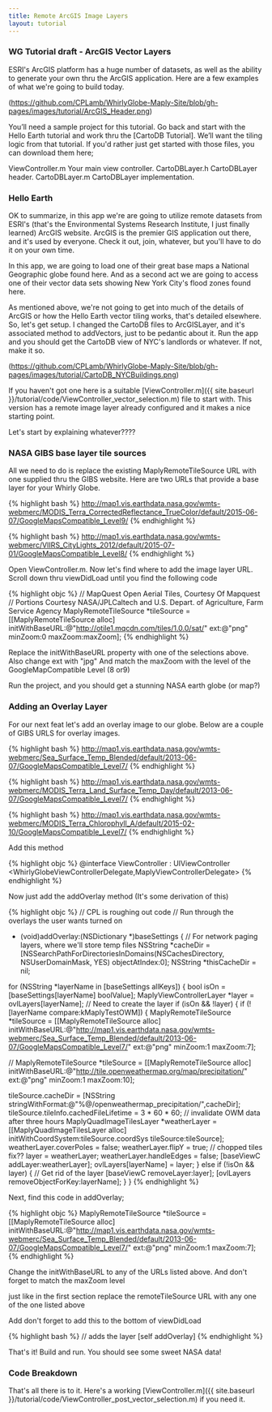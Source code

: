 ```yaml
---
title: Remote ArcGIS Image Layers
layout: tutorial
---
```



### WG Tutorial draft - ArcGIS Vector Layers

ESRI's ArcGIS platform has a huge number of datasets, as well as the ability to generate your own thru the ArcGIS application.  Here are a few examples of what we're going to build today. 

(https://github.com/CPLamb/WhirlyGlobe-Maply-Site/blob/gh-pages/images/tutorial/ArcGIS_Header.png)

You’ll need a sample project for this tutorial. Go back and start with the Hello Earth tutorial and work thru the [CartoDB Tutorial].  We’ll want the tiling logic from that tutorial.  If you'd rather just get started with those files, you can download them here;

ViewController.m Your main view controller.
CartoDBLayer.h CartoDBLayer header.
CartoDBLayer.m CartoDBLayer implementation.

### Hello Earth
OK to summarize, in this app we're are going to utilize remote datasets from ESRI's (that's the Environmental Systems Research Institute, I just finally learned) ArcGIS website.  ArcGIS is the premier GIS application out there, and it's used by everyone.  Check it out, join, whatever, but you'll have to do it on your own time.

In this app, we are going to load one of their great base maps a National Geographic globe found here.
And as a second act we are going to access one of their vector data sets showing New York City's flood zones found here.

As mentioned above, we're not going to get into much of the details of ArcGIS or how the Hello Earth vector tiling works, that's detailed elsewhere.  So, let's get setup.  I changed the CartoDB files to ArcGISLayer, and it's associated method to addVectors, just to be pedantic about it.  Run the app and you should get the CartoDB view of NYC's landlords or whatever.  If not, make it so.

(https://github.com/CPLamb/WhirlyGlobe-Maply-Site/blob/gh-pages/images/tutorial/CartoDB_NYCBuildings.png)




If you haven't got one here is a suitable [ViewController.m]({{ site.baseurl }}/tutorial/code/ViewController_vector_selection.m) file to start with.  This version has a remote image layer already configured and it makes a nice starting point.

Let's start by explaining whatever????

### NASA GIBS base layer tile sources

All we need to do is replace the existing MaplyRemoteTileSource URL with one supplied thru the GIBS website.  Here are two URLs that provide a base layer for your Whirly Globe.

{% highlight bash %}
http://map1.vis.earthdata.nasa.gov/wmts-webmerc/MODIS_Terra_CorrectedReflectance_TrueColor/default/2015-06-07/GoogleMapsCompatible_Level9/
{% endhighlight %}

{% highlight bash %}
http://map1.vis.earthdata.nasa.gov/wmts-webmerc/VIIRS_CityLights_2012/default/2015-07-01/GoogleMapsCompatible_Level8/
{% endhighlight %}

Open ViewController.m. Now let's find where to add the image layer URL.  Scroll down thru viewDidLoad until you find the following code

{% highlight objc %}
// MapQuest Open Aerial Tiles, Courtesy Of Mapquest
// Portions Courtesy NASA/JPL­Caltech and U.S. Depart. of Agriculture, Farm Service Agency
MaplyRemoteTileSource *tileSource =
[[MaplyRemoteTileSource alloc]
    initWithBaseURL:@"http://otile1.mqcdn.com/tiles/1.0.0/sat/"
    ext:@"png" minZoom:0 maxZoom:maxZoom];
{% endhighlight %}

Replace the initWithBaseURL property with one of the selections above.
Also change ext with "jpg"
And match the maxZoom with the level of the GoogleMapCompatible Level (8 or9)

Run the project, and you should get a stunning NASA earth globe (or map?)

### Adding an Overlay Layer

For our next feat let's add an overlay image to our globe.  Below are a couple of GIBS URLS for overlay images.

{% highlight bash %}
http://map1.vis.earthdata.nasa.gov/wmts-webmerc/Sea_Surface_Temp_Blended/default/2013-06-07/GoogleMapsCompatible_Level7/
{% endhighlight %}

{% highlight bash %}
http://map1.vis.earthdata.nasa.gov/wmts-webmerc/MODIS_Terra_Land_Surface_Temp_Day/default/2013-06-07/GoogleMapsCompatible_Level7/
{% endhighlight %}

{% highlight bash %}
http://map1.vis.earthdata.nasa.gov/wmts-webmerc/MODIS_Terra_Chlorophyll_A/default/2015-02-10/GoogleMapsCompatible_Level7/
{% endhighlight %}


Add this method

{% highlight objc %}
@interface ViewController : UIViewController 
                <WhirlyGlobeViewControllerDelegate,MaplyViewControllerDelegate>
{% endhighlight %}

Now just add the addOverlay method  (It's some derivation of this)

{% highlight objc %}
­// CPL is roughing out code
// Run through the overlays the user wants turned on
- (void)addOverlay:(NSDictionary *)baseSettings
{
// For network paging layers, where we'll store temp files
NSString *cacheDir = [NSSearchPathForDirectoriesInDomains(NSCachesDirectory, NSUserDomainMask, YES)  objectAtIndex:0];
NSString *thisCacheDir = nil;

for (NSString *layerName in [baseSettings allKeys])
{
bool isOn = [baseSettings[layerName] boolValue];
MaplyViewControllerLayer *layer = ovlLayers[layerName];
// Need to create the layer
if (isOn && !layer)
{
if (![layerName compare:kMaplyTestOWM])
{
MaplyRemoteTileSource *tileSource = [[MaplyRemoteTileSource alloc] initWithBaseURL:@"http://map1.vis.earthdata.nasa.gov/wmts-webmerc/Sea_Surface_Temp_Blended/default/2013-06-07/GoogleMapsCompatible_Level7/"
ext:@"png" minZoom:1 maxZoom:7];

//             MaplyRemoteTileSource *tileSource = [[MaplyRemoteTileSource alloc] initWithBaseURL:@"http://tile.openweathermap.org/map/precipitation/" ext:@"png" minZoom:1 maxZoom:10];

tileSource.cacheDir = [NSString stringWithFormat:@"%@/openweathermap_precipitation/",cacheDir];
tileSource.tileInfo.cachedFileLifetime = 3 * 60 * 60; // invalidate OWM data after three hours
MaplyQuadImageTilesLayer *weatherLayer = [[MaplyQuadImageTilesLayer alloc] initWithCoordSystem:tileSource.coordSys tileSource:tileSource];
weatherLayer.coverPoles = false;
weatherLayer.flipY = true;         // chopped tiles fix??
layer = weatherLayer;
weatherLayer.handleEdges = false;
[baseViewC addLayer:weatherLayer];
ovlLayers[layerName] = layer;
} else if (!isOn && layer)
{
// Get rid of the layer
[baseViewC removeLayer:layer];
[ovlLayers removeObjectForKey:layerName];
}
}
{% endhighlight %}

Next, find this code in addOverlay;

{% highlight objc %}
MaplyRemoteTileSource *tileSource = [[MaplyRemoteTileSource alloc] initWithBaseURL:@"http://map1.vis.earthdata.nasa.gov/wmts-webmerc/Sea_Surface_Temp_Blended/default/2013-06-07/GoogleMapsCompatible_Level7/"
ext:@"png" minZoom:1 maxZoom:7];
{% endhighlight %}
 
Change the initWithBaseURL to any of the URLs listed above.
And don't forget to match the maxZoom level

just like in the first section replace the remoteTileSource URL with any one of the one listed above

Add don't forget to add this to the bottom of viewDidLoad

{% highlight bash %}
// adds the layer
[self addOverlay]
{% endhighlight %}


That's it! Build and run.  You should see some sweet NASA data! 

### Code Breakdown

That's all there is to it.  Here's a working [ViewController.m]({{ site.baseurl }}/tutorial/code/ViewController_post_vector_selection.m) if you need it.
